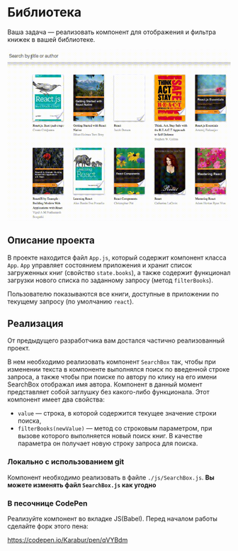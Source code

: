 Библиотека
===

Ваша задача — реализовать компонент для отображения и фильтра книжек в вашей библиотеке.

![picture-font](./library.gif)

## Описание проекта

В проекте находится файл `App.js`, который содержит компонент класса `App`.
`App` управляет состоянием приложения и хранит список загруженных книг (свойство `state.books`),
 а также содержит функционал загрузки нового списка по заданному запросу (метод `filterBooks`).

Пользователю показываются все книги, доступные в приложении по текущему запросу (по умолчанию `react`).

## Реализация

От предыдущего разработчика вам достался частично реализованный проект. 

В нем необходимо реализовать компонент `SearchBox` так, чтобы при изменении текста в компоненте выполнялся поиск по введенной строке запроса, а также чтобы при поиске по автору по клику на его имени SearchBox отображал имя автора.
Компонент в данный момент представляет собой заглушку без какого-либо функционала. 
Этот компонент имеет два свойства: 
- `value` — строка, в которой содержится текущее значение строки поиска, 
- `filterBooks(newValue)` — метод со строковым параметром, при вызове которого выполняется новый поиск книг.
В качестве параметра он получает новую строку запроса для поиска. 


### Локально с использованием git

Компонент необходимо реализовать в файле `./js/SearchBox.js`.
**Вы можете изменять файл `SearchBox.js` как угодно**

### В песочнице CodePen

Реализуйте компонент во вкладке JS(Babel). Перед началом работы сделайте форк этого пена:

https://codepen.io/Karabur/pen/qVYBdm

